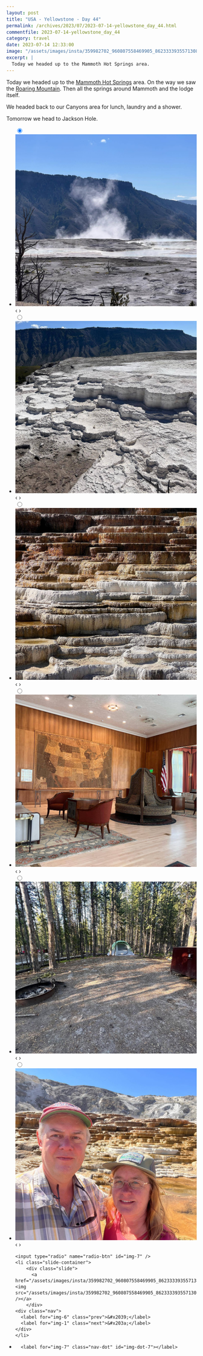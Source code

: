 ```yaml
---
layout: post
title: "USA - Yellowstone - Day 44"
permalink: /archives/2023/07/2023-07-14-yellowstone_day_44.html
commentfile: 2023-07-14-yellowstone_day_44
category: travel
date: 2023-07-14 12:33:00
image: "/assets/images/insta/359982702_960807558469905_8623333935571308836_n_17973695588406953.jpg"
excerpt: |
  Today we headed up to the Mammoth Hot Springs area.
---
```


Today we headed up to the [Mammoth Hot Springs](https://maps.app.goo.gl/VLUTMW7xAD7BhQKf8) area. On the way we saw the [Roaring Mountain](https://maps.app.goo.gl/PczvsVtDwVxdEW9SA). Then all the springs around Mammoth and the lodge itself.

We headed back to our Canyons area for lunch, laundry and a shower.

Tomorrow we head to Jackson Hole.

<ul class="slides">
    <input type="radio" name="radio-btn" id="img-1" checked="checked" />
    <li class="slide-container">
        <div class="slide">
          <a href="/assets/images/insta/360034181_1191187951552526_5683574499553020002_n_18197052151270716.jpg"><img src="/assets/images/insta/360034181_1191187951552526_5683574499553020002_n_18197052151270716.jpg" /></a>
        </div>
    <div class="nav">
      <label for="img-7" class="prev">&#x2039;</label>
      <label for="img-2" class="next">&#x203a;</label>
    </div>
    </li>
        <input type="radio" name="radio-btn" id="img-2"  />
    <li class="slide-container">
        <div class="slide">
          <a href="/assets/images/insta/360681397_630578632475653_7165395924077204044_n_18004901338850642.jpg"><img src="/assets/images/insta/360681397_630578632475653_7165395924077204044_n_18004901338850642.jpg" /></a>
        </div>
    <div class="nav">
      <label for="img-1" class="prev">&#x2039;</label>
      <label for="img-3" class="next">&#x203a;</label>
    </div>
    </li>
        <input type="radio" name="radio-btn" id="img-3"  />
    <li class="slide-container">
        <div class="slide">
          <a href="/assets/images/insta/360570688_776586004207752_2951188437644834805_n_18013121713683206.jpg"><img src="/assets/images/insta/360570688_776586004207752_2951188437644834805_n_18013121713683206.jpg" /></a>
        </div>
    <div class="nav">
      <label for="img-2" class="prev">&#x2039;</label>
      <label for="img-4" class="next">&#x203a;</label>
    </div>
    </li>
        <input type="radio" name="radio-btn" id="img-4"  />
    <li class="slide-container">
        <div class="slide">
          <a href="/assets/images/insta/360042483_2157902197740249_1425513082063828213_n_18256428262092405.jpg"><img src="/assets/images/insta/360042483_2157902197740249_1425513082063828213_n_18256428262092405.jpg" /></a>
        </div>
    <div class="nav">
      <label for="img-3" class="prev">&#x2039;</label>
      <label for="img-5" class="next">&#x203a;</label>
    </div>
    </li>
        <input type="radio" name="radio-btn" id="img-5"  />
    <li class="slide-container">
        <div class="slide">
          <a href="/assets/images/insta/360024799_975708903748805_6852385844625218705_n_17844632826023577.jpg"><img src="/assets/images/insta/360024799_975708903748805_6852385844625218705_n_17844632826023577.jpg" /></a>
        </div>
    <div class="nav">
      <label for="img-4" class="prev">&#x2039;</label>
      <label for="img-6" class="next">&#x203a;</label>
    </div>
    </li>
        <input type="radio" name="radio-btn" id="img-6"  />
    <li class="slide-container">
        <div class="slide">
          <a href="/assets/images/insta/360097804_570240978414508_8641127190683025440_n_18003533911750736.jpg"><img src="/assets/images/insta/360097804_570240978414508_8641127190683025440_n_18003533911750736.jpg" /></a>
        </div>
    <div class="nav">
      <label for="img-5" class="prev">&#x2039;</label>
      <label for="img-7" class="next">&#x203a;</label>
    </div>
    </li>
    
    <input type="radio" name="radio-btn" id="img-7" />
    <li class="slide-container">
        <div class="slide">
          <a href="/assets/images/insta/359982702_960807558469905_8623333935571308836_n_17973695588406953.jpg"><img src="/assets/images/insta/359982702_960807558469905_8623333935571308836_n_17973695588406953.jpg" /></a>
        </div>
    <div class="nav">
      <label for="img-6" class="prev">&#x2039;</label>
      <label for="img-1" class="next">&#x203a;</label>
    </div>
    </li>
			
<li class="nav-dots">
      <label for="img-1" class="nav-dot" id="img-dot-1"></label>
      <label for="img-2" class="nav-dot" id="img-dot-2"></label>
      <label for="img-3" class="nav-dot" id="img-dot-3"></label>
      <label for="img-4" class="nav-dot" id="img-dot-4"></label>
      <label for="img-5" class="nav-dot" id="img-dot-5"></label>
      <label for="img-6" class="nav-dot" id="img-dot-6"></label>

      <label for="img-7" class="nav-dot" id="img-dot-7"></label>

</li>
</ul>
